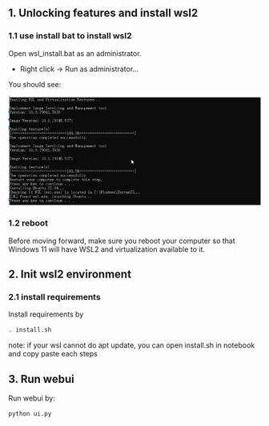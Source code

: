 ## 1. Unlocking features and install wsl2

### 1.1 use install bat to install wsl2
Open wsl_install.bat as an administrator.

- Right click -> Run as administrator...

You should see: 


![Output from running the above commands successfully.](images/wsl_install.png)

### 1.2 reboot
Before moving forward, make sure you reboot your computer so that Windows 11 will have WSL2 and virtualization available to it.

## 2. Init wsl2 environment

### 2.1 install requirements

Install requirements by 

```bash
. install.sh
```

note: if your wsl cannot do apt update, you can open install.sh in notebook and copy paste each steps

## 3. Run webui

Run webui by:
```bash
python ui.py
```

